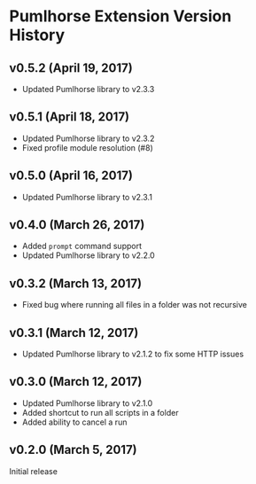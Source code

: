 # Pumlhorse Extension Version History

## v0.5.2 (April 19, 2017)

* Updated Pumlhorse library to v2.3.3

## v0.5.1 (April 18, 2017)

* Updated Pumlhorse library to v2.3.2
* Fixed profile module resolution (#8)

## v0.5.0 (April 16, 2017)

* Updated Pumlhorse library to v2.3.1

## v0.4.0 (March 26, 2017)

* Added `prompt` command support
* Updated Pumlhorse library to v2.2.0

## v0.3.2 (March 13, 2017)

* Fixed bug where running all files in a folder was not recursive

## v0.3.1 (March 12, 2017)

* Updated Pumlhorse library to v2.1.2 to fix some HTTP issues

## v0.3.0 (March 12, 2017)

* Updated Pumlhorse library to v2.1.0
* Added shortcut to run all scripts in a folder
* Added ability to cancel a run

## v0.2.0 (March 5, 2017)

Initial release